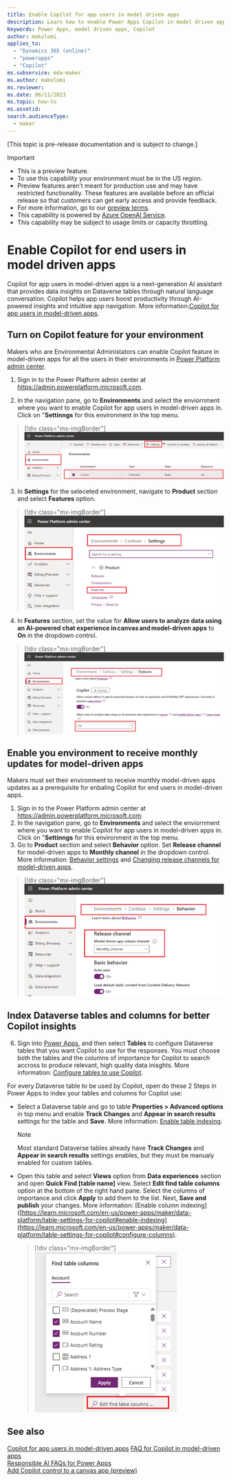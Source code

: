 ```yaml
---
title: Enable Copilot for app users in model driven apps
description: Learn how to enable Power Apps Copilot in model driven apps for end users
Keywords: Power Apps, model driven apps, Copilot
author: makolomi
applies_to: 
  - "Dynamics 365 (online)"
  - "powerapps"
  - "Copilot"
ms.subservice: mda-maker
ms.author: makolomi
ms.reviewer: 
ms.date: 06/11/2023
ms.topic: how-to
ms.assetid: 
search.audienceType: 
  - maker
---
```

[This topic is pre-release documentation and is subject to change.]

> [!IMPORTANT]
>
> - This is a preview feature.
> - To use this capability your environment must be in the US region.
> - Preview features aren’t meant for production use and may have restricted functionality. These features are available before an official release so that customers can get early access and provide feedback.
> - For more information, go to our [preview terms](https://go.microsoft.com/fwlink/?linkid=2189520).
> - This capability is powered by [Azure OpenAI Service](/azure/cognitive-services/openai/overview).
> - This capability  may be subject to usage limits or capacity throttling.

# Enable Copilot for end users in model driven apps

Copilot for app users in model-driven apps is a next-generation AI assistant that provides data insights on Dataverse tables through natural language conversation. Copilot helps app users boost productivity through AI-powered insights and intuitive app navigation. More information:[Copilot for app users in model-driven apps](https://learn.microsoft.com/en-us/power-apps/maker/model-driven-apps/add-ai-copilot).

## Turn on Copilot feature for your environment
Makers who are Environmental Administators can enable Copilot feature in model-driven apps for all the users in their environments in [Power Platform admin center](https://admin.powerplatform.microsoft.com).

1. Sign in to the Power Platform admin center at https://admin.powerplatform.microsoft.com.

2. In the navigation pane, go to **Environments** and select the enviornment where you want to enable Copilot for app users in model-driven apps in. Click on "**Settinngs** for this environment in the top menu.

  > [!div class="mx-imgBorder"]
  > ![Select environment Settings.](media/Environment_settings.png)
 
3. In **Settings** for the seleceted environment, navigate to **Product** section and select **Features** option.

  > [!div class="mx-imgBorder"]
  > ![Select Copilot feature for the environment.](media/Environment_features.png)

4. In **Features** section, set the value for **Allow users to analyze data using an AI-powered chat experience in canvas and model-driven apps** to **On** in the dropdown control.
   
  > [!div class="mx-imgBorder"]
  > ![Set Copilot feature ON for the envrironment](media/Copilot_for_apps_users_ON.png)

 
## Enable you environment to receive monthly updates for model-driven apps
Makers must set their environment to receive monthly model-driven apps updates as a prerequisite for enbaling Copilot for end users in model-driven apps.
1. Sign in to the Power Platform admin center at https://admin.powerplatform.microsoft.com.
2. In the navigation pane, go to **Environments** and select the enviornment where you want to enable Copilot for app users in model-driven apps in. Click on "**Settinngs** for this environment in the top menu.
3.  Go to **Product** section and select **Behavior** option.  Set **Release channel** for model-driven apps to **Monthly channel** in the dropdown control. More information: [Behavior settings](/power-platform/admin/settings-behavior#settings) and [Changing release channels for model-driven apps](channel-change.md).
   
  > [!div class="mx-imgBorder"]
  > ![Set Release channel to Monthly channel for model driven apps](media/Behavior_release_channel.png)

## Index Dataverse tables and columns for better Copilot insights
   
6. Sign into [Power Apps](https://make.powerapps.com/?utm_source=padocs&utm_medium=linkinadoc&utm_campaign=referralsfromdoc), and then select **Tables** to configure Dataverse tables that you want Copilot to use for the responses. You must choose both the tables and the columns of importance for Copilot to search accross to produce relevant, high quality data inisghts. More information: [Configure tables to use Copilot](https://learn.microsoft.com/en-us/power-apps/maker/data-platform/table-settings-for-copilot).

For every Dataverse table to be used by Copilot, open do these 2 Steps in Power Apps to index your tables and columns for Copilot use:

* Select a Dataverse table and go to table **Properties > Advanced options** in top menu and enable **Track Changes** and **Appear in search results** settings for the table and **Save**. More information: [Enable table indexing](https://learn.microsoft.com/en-us/power-apps/maker/data-platform/table-settings-for-copilot#enable-indexing).
  > [!NOTE]
  > Most standard Dataverse tables already have **Track Changes** and **Appear in search results** settings enables, but they must be manualy enabled for custom tables.

* Open this table and select **Views** option from **Data experiences** section and open **Quick Find [table name]** view. Select **Edit find table columns** option at the bottom of the right hand pane. Select the columns of importance and click **Apply** to add them to the list. Next, **Save and publish** your changes. More information: [Enable column indexing]([https://learn.microsoft.com/en-us/power-apps/maker/data-platform/table-settings-for-copilot#enable-indexing](https://learn.microsoft.com/en-us/power-apps/maker/data-platform/table-settings-for-copilot#configure-columns).

  > [!div class="mx-imgBorder"]
  > ![Add table columns to quick find view](media/Index_columns.png)


## See also
[Copilot for app users in model-driven apps](https://learn.microsoft.com/en-us/power-apps/maker/model-driven-apps/add-ai-copilot)
[FAQ for Copilot in model-driven apps](../common/faqs-copilot-model-driven-app.md) <br />
[Responsible AI FAQs for Power Apps](../common/responsible-ai-overview.md) <br />
[Add Copilot control to a canvas app (preview)](../canvas-apps/add-ai-copilot.md)
